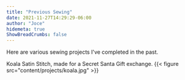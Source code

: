```yaml
---
title: "Previous Sewing"
date: 2021-11-27T14:29:29-06:00
author: "Joce"
hidemeta: true
ShowBreadCrumbs: false
---
```

Here are various sewing projects I've completed in the past.

Koala Satin Stitch, made for a Secret Santa Gift exchange.
{{< figure src="content/projects/koala.jpg" >}}